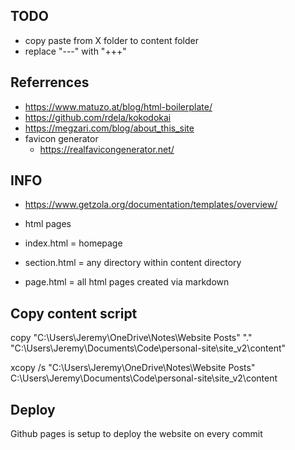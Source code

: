 ## TODO

- copy paste from X folder to content folder
- replace "---" with "+++"

## Referrences

- https://www.matuzo.at/blog/html-boilerplate/
- https://github.com/rdela/kokodokai
- https://megzari.com/blog/about_this_site
- favicon generator
  - https://realfavicongenerator.net/

## INFO

- https://www.getzola.org/documentation/templates/overview/

- html pages
- index.html = homepage
- section.html = any directory within content directory
- page.html = all html pages created via markdown


## Copy content script

copy "C:\Users\Jeremy\OneDrive\Notes\Website Posts" "."  "C:\Users\Jeremy\Documents\Code\personal-site\site_v2\content"

xcopy /s "C:\Users\Jeremy\OneDrive\Notes\Website Posts" C:\Users\Jeremy\Documents\Code\personal-site\site_v2\content 


## Deploy

Github pages is setup to deploy the website on every commit